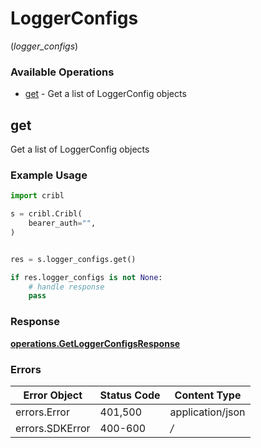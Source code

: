 # LoggerConfigs
(*logger_configs*)

### Available Operations

* [get](#get) - Get a list of LoggerConfig objects

## get

Get a list of LoggerConfig objects

### Example Usage

```python
import cribl

s = cribl.Cribl(
    bearer_auth="",
)


res = s.logger_configs.get()

if res.logger_configs is not None:
    # handle response
    pass
```


### Response

**[operations.GetLoggerConfigsResponse](../../models/operations/getloggerconfigsresponse.md)**
### Errors

| Error Object     | Status Code      | Content Type     |
| ---------------- | ---------------- | ---------------- |
| errors.Error     | 401,500          | application/json |
| errors.SDKError  | 400-600          | */*              |
